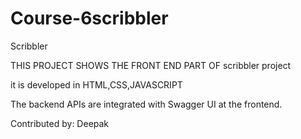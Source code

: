 # Course-6scribbler
Scribbler

THIS PROJECT SHOWS THE FRONT END PART OF scribbler project

it is developed in HTML,CSS,JAVASCRIPT



The backend APIs are integrated with Swagger UI at the frontend.

Contributed by: Deepak
